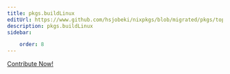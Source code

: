 ```yaml
---
title: pkgs.buildLinux
editUrl: https://www.github.com/hsjobeki/nixpkgs/blob/migrated/pkgs/top-level/linux-kernels.nix#L692C16
description: pkgs.buildLinux
sidebar:

    order: 8
---
```


<a href="https://www.github.com/hsjobeki/nixpkgs/blob/migrated/pkgs/top-level/linux-kernels.nix#L692C16">Contribute Now!</a>



